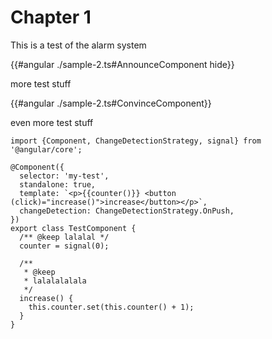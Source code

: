 # Chapter 1

This is a test of the alarm system

{{#angular ./sample-2.ts#AnnounceComponent hide}}

more test stuff

{{#angular ./sample-2.ts#ConvinceComponent}}

even more test stuff

```ts,angular
import {Component, ChangeDetectionStrategy, signal} from '@angular/core';

@Component({
  selector: 'my-test',
  standalone: true,
  template: `<p>{{counter()}} <button (click)="increase()">increase</button></p>`,
  changeDetection: ChangeDetectionStrategy.OnPush,
})
export class TestComponent {
  /** @keep lalalal */
  counter = signal(0);

  /**
   * @keep
   * lalalalalala
   */
  increase() {
    this.counter.set(this.counter() + 1);
  }
}
```
